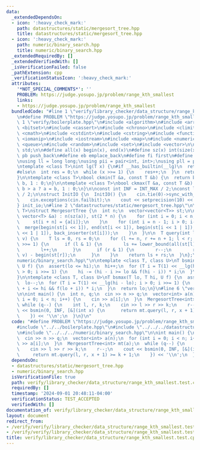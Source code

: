 ```yaml
---
data:
  _extendedDependsOn:
  - icon: ':heavy_check_mark:'
    path: datastructures/static/mergesort_tree.hpp
    title: datastructures/static/mergesort_tree.hpp
  - icon: ':heavy_check_mark:'
    path: numeric/binary_search.hpp
    title: numeric/binary_search.hpp
  _extendedRequiredBy: []
  _extendedVerifiedWith: []
  _isVerificationFailed: false
  _pathExtension: cpp
  _verificationStatusIcon: ':heavy_check_mark:'
  attributes:
    '*NOT_SPECIAL_COMMENTS*': ''
    PROBLEM: https://judge.yosupo.jp/problem/range_kth_smallest
    links:
    - https://judge.yosupo.jp/problem/range_kth_smallest
  bundledCode: "#line 1 \"verify/library_checker/data_structure/range_kth_smallest.test.cpp\"\
    \n#define PROBLEM \"https://judge.yosupo.jp/problem/range_kth_smallest\"\n\n#line\
    \ 1 \"verify/boilerplate.hpp\"\n#include <algorithm>\n#include <array>\n#include\
    \ <bitset>\n#include <cassert>\n#include <chrono>\n#include <climits>\n#include\
    \ <cmath>\n#include <cstdint>\n#include <cstring>\n#include <functional>\n#include\
    \ <iomanip>\n#include <iostream>\n#include <map>\n#include <numeric>\n#include\
    \ <queue>\n#include <random>\n#include <set>\n#include <vector>\n\nusing namespace\
    \ std;\n\n#define all(x) begin(x), end(x)\n#define sz(x) int(size(x))\n#define\
    \ pb push_back\n#define eb emplace_back\n#define fi first\n#define se second\n\
    \nusing ll = long long;\nusing pii = pair<int, int>;\nusing pll = pair<ll, ll>;\n\
    \ntemplate <class T>\nint lg(T x) {\n#if __has_builtin(__lg)\n  return __lg(x);\n\
    #else\n  int res = 0;\n  while (x >>= 1) {\n    res++;\n  }\n  return res;\n#endif\n\
    }\n\ntemplate <class T>\nbool ckmin(T &a, const T &b) {\n  return b < a ? a =\
    \ b, 1 : 0;\n}\n\ntemplate <class T>\nbool ckmax(T &a, const T &b) {\n  return\
    \ b > a ? a = b, 1 : 0;\n}\n\nconst int INF = INT_MAX / 2;\nconst ll INFLL = LLONG_MAX\
    \ / 2;\n\nstruct InitIO {\n  InitIO() {\n    cin.tie(0)->sync_with_stdio(0);\n\
    \    cin.exceptions(cin.failbit);\n    cout << setprecision(10) << fixed;\n  }\n\
    } init_io;\n#line 2 \"datastructures/static/mergesort_tree.hpp\"\n\ntemplate <class\
    \ T>\nstruct MergesortTree {\n  int n;\n  vector<vector<T>> st;\n\n  MergesortTree(const\
    \ vector<T> &a) : n(sz(a)), st(2 * n) {\n    for (int i = 0; i < n; i++) {\n \
    \     st[i + n] = {a[i]};\n    }\n    for (int i = n - 1; i > 0; i--) {\n    \
    \  merge(begin(st[i << 1]), end(st[i << 1]), begin(st[i << 1 | 1]),\n        end(st[i\
    \ << 1 | 1]), back_inserter(st[i]));\n    }\n  }\n\n  T query(int l, int r, T\
    \ v) {\n    T ls = 0, rs = 0;\n    for (l += n, r += n + 1; l < r; l >>= 1, r\
    \ >>= 1) {\n      if (l & 1) {\n        ls += lower_bound(all(st[l]), v) - begin(st[l]);\n\
    \        l++;\n      }\n      if (r & 1) {\n        r--;\n        rs += lower_bound(all(st[r]),\
    \ v) - begin(st[r]);\n      }\n    }\n    return ls + rs;\n  }\n};\n#line 2 \"\
    numeric/binary_search.hpp\"\n\ntemplate <class T, class U>\nT bsmin(T lo, T hi,\
    \ U f) {\n  assert(lo <= hi);\n  hi++;\n  for (T i = T(1) << __lg(hi - lo); i\
    \ > 0; i >>= 1) {\n    hi -= (hi - i >= lo && f(hi - i)) * i;\n  }\n  return hi;\n\
    }\n\ntemplate <class T, class U>\nT bsmax(T lo, T hi, U f) {\n  assert(lo <= hi);\n\
    \  lo--;\n  for (T i = T(1) << __lg(hi - lo); i > 0; i >>= 1) {\n    lo += (lo\
    \ + i <= hi && f(lo + i)) * i;\n  }\n  return lo;\n}\n#line 6 \"verify/library_checker/data_structure/range_kth_smallest.test.cpp\"\
    \n\nint main() {\n  int n, q;\n  cin >> n >> q;\n  vector<int> a(n);\n  for (int\
    \ i = 0; i < n; i++) {\n    cin >> a[i];\n  }\n  MergesortTree<int> mt(a);\n \
    \ while (q--) {\n    int l, r, k;\n    cin >> l >> r >> k;\n    r--;\n    cout\
    \ << bsmin(0, INF, [&](int x) {\n      return mt.query(l, r, x + 1) >= k + 1;\n\
    \    }) << '\\n';\n  }\n}\n"
  code: "#define PROBLEM \"https://judge.yosupo.jp/problem/range_kth_smallest\"\n\n\
    #include \"../../boilerplate.hpp\"\n#include \"../../../datastructures/static/mergesort_tree.hpp\"\
    \n#include \"../../../numeric/binary_search.hpp\"\n\nint main() {\n  int n, q;\n\
    \  cin >> n >> q;\n  vector<int> a(n);\n  for (int i = 0; i < n; i++) {\n    cin\
    \ >> a[i];\n  }\n  MergesortTree<int> mt(a);\n  while (q--) {\n    int l, r, k;\n\
    \    cin >> l >> r >> k;\n    r--;\n    cout << bsmin(0, INF, [&](int x) {\n \
    \     return mt.query(l, r, x + 1) >= k + 1;\n    }) << '\\n';\n  }\n}"
  dependsOn:
  - datastructures/static/mergesort_tree.hpp
  - numeric/binary_search.hpp
  isVerificationFile: true
  path: verify/library_checker/data_structure/range_kth_smallest.test.cpp
  requiredBy: []
  timestamp: '2024-09-01 20:48:11-04:00'
  verificationStatus: TEST_ACCEPTED
  verifiedWith: []
documentation_of: verify/library_checker/data_structure/range_kth_smallest.test.cpp
layout: document
redirect_from:
- /verify/verify/library_checker/data_structure/range_kth_smallest.test.cpp
- /verify/verify/library_checker/data_structure/range_kth_smallest.test.cpp.html
title: verify/library_checker/data_structure/range_kth_smallest.test.cpp
---
```

